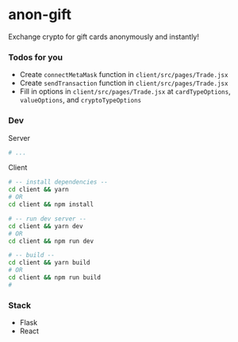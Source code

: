 # anon-gift

Exchange crypto for gift cards anonymously and instantly!

### Todos for you

-   Create `connectMetaMask` function in `client/src/pages/Trade.jsx`
-   Create `sendTransaction` function in `client/src/pages/Trade.jsx`
-   Fill in options in `client/src/pages/Trade.jsx` at `cardTypeOptions`, `valueOptions`, and `cryptoTypeOptions`

### Dev

Server

```bash
# ...
```

Client

```bash
# -- install dependencies --
cd client && yarn
# OR
cd client && npm install

# -- run dev server --
cd client && yarn dev
# OR
cd client && npm run dev

# -- build --
cd client && yarn build
# OR
cd client && npm run build
#
```

### Stack

-   Flask
-   React
